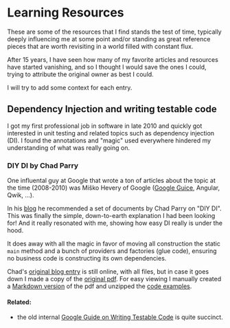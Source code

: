 # Learning Resources

These are some of the resources that I find stands the test of time,
typically deeply influencing me at some point and/or standing as great 
reference pieces that are worth revisiting in a world filled with constant flux.

After 15 years, I have seen how many of my favorite articles and resources 
have started vanishing, and so I thought I would save the ones I could, trying to
attribute the original owner as best I could.

I will try to add some context for each entry.

## Dependency Injection and writing testable code
I got my first professional job in software in late 2010 and quickly got interested in
unit testing and related topics such as dependency injection (DI). 
I found the annotations and "magic" used everywhere hindered my understanding 
of what was really going on. 

### DIY DI by Chad Parry
One influental guy at Google that wrote a ton of articles about the topic 
at the time (2008-2010) was Miško Hevery of Google ([Google Guice][guice], Angular, Qwik, ...).

[guice]: https://github.com/google/guice/wiki/

In his [blog](https://web.archive.org/web/20121003131612/http://misko.hevery.com/2010/05/26/do-it-yourself-dependency-injection/) he recommended a set of documents by Chad Parry on "DIY DI". This was finally the simple, down-to-earth explanation I had been looking for! And it really resonated with me, showing how easy DI really is under the hood.

It does away with all the magic in favor of moving all construction the static `main` method and a bunch of providers and factories (glue code), ensuring no business code is constructing its own dependencies.

Chad's [original blog entry](https://blacksheep.parry.org/archives/diy-di) is still online, with all files, but in case it goes down I made a copy of the [original pdf](./assets/2010-chad-parry-DIY-DI.pdf).
For easy viewing I manually created a [Markdown version](./2010-diy-di-chad-parry/DIY_DI.md) of the pdf and unzipped
the [code examples](./2010-diy-di-chad-parry/java).

#### Related:
- the old internal [Google Guide on Writing Testable Code](https://github.com/mhevery/guide-to-testable-code?) is quite succinct.
